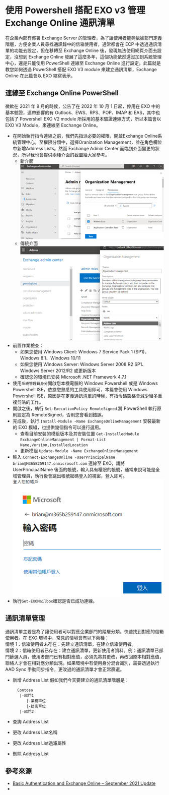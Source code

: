 # 使用 Powershell 搭配 EXO v3 管理 Exchange Online 通訊清單

在企業內部有佈署 Exchange Server 的管理者，為了讓使用者能夠依據部門定義階層，方便企業人員尋找通訊錄中的信箱使用者，通常都會在 ECP 中透過通訊清單的功能去設定，但在移轉至 Exchange Online 後，發現無法使用網頁介面去設定，沒想到 Exchange Online 發展了這麼多年，這個功能依然還沒加到系統管理中心，還是只能使用 PowerShell 連線至 Exchange Online 進行設定。此篇就是教您如何透過 PowerShell 搭配 EXO V3 module 來建立通訊清單，Exchange Online 在此篇會以 EXO 縮寫表示。<br>

## 連線至 Exchange Online PowerShell

微軟在 2021 年 9 月的時候，公告了在 2022 年 10 月 1 日起，停用在 EXO 中的基本驗證，連帶影響的有 Outlook、EWS、RPS、POP、IMAP 和 EAS，其中也包括了 Powershell EXO V2 module 所採用的基本驗證連線方式，所以本篇會以 EXO V3 Module，來連線至 Exchange Online。<br>

- 在開始執行指令連線之前，我們先指派必要的權限，開啟Exchange Online系統管理中心，至權限分類中，選擇Oranization Management，並在角色欄位中新增Address Lists。然而 Exchange Admin Center 面臨到介面變更的狀況，所以我也會提供兩種介面的截圖給大家參考。<br>
  - 新介面<br>
    ![Github](images/permissioin-new.png)<br>
  - 傳統介面<br>
    ![Github](images/permissioin-old.png)<br>
- 前置作業檢查：<br>
  - 如果您使用 Windows Client: Windows 7 Service Pack 1 (SP1)、Windows 8.1、Windows 10/11<br>
  - 如果您使用 Windows Server: Windows Server 2008 R2 SP1、Windows Server 2012/R2 或更新版本<br>
  - 確認您的環境已安裝 Microsoft .NET Framework 4.7.1<br>
- 使用`系統管理員身分`開啟您本機電腦的 Windows Powershell 或是 Windows Powershell ISE，依據您熟悉的工具使用即可，本篇會使用 Windows Powershell ISE，原因是在定義通訊清單的時候，有指令碼窗格會減少蠻多重複剪貼的工作。<br>
- 開啟之後，執行 `Set-ExecutionPolicy RemoteSigned` 將 PowerShell 執行原則設定為 RemoteSigned，否則您會看到錯誤。<br>
- 完成後，執行 `Install-Module -Name ExchangeOnlineManagement` 安裝最新的 EXO 模組，也提供幾個指令可以進行選用。<br>
  - 查看目前安裝的模組版本及其安裝位置 `Get-InstalledModule ExchangeOnlineManagement | Format-List Name,Version,InstalledLocation`<br>
  - 更新模組 `Update-Module -Name ExchangeOnlineManagement`<br>
- 輸入 `Connect-ExchangeOnline -UserPrincipalName brian@M365B259147.onmicrosoft.com` 連線至 EXO，請將 UserPrincipalName 後面的帳號，輸入具有權限的帳號，通常來說可能是全域管理員，執行後會跳出帳號密碼登入的視窗，登入即可。<br>
 ![Github](/images/login1.png)<br>
- 執行`Get-EXOMailbox`確認是否已成功連線。<br>

## 通訊清單管理

通訊清單主要是為了讓使用者可以對應企業部門的階層分類，快速找到對應的信箱使用者。在 EXO 環境中，常見的情境會有以下兩種：<br>
情境 1：信箱使用者未存在：先建立通訊清單，在建立信箱使用者。<br>
情境 2：信箱使用者已存在：建立通訊清單，更新使用者資料。例：通訊清單已部門篩選人員，使用者部門已有相對應值，必須先將其更改，再改回原本相對應值，聯絡人才會在相對應分類出現。如果環境中有使用身分混合識別，需要透過執行 AAD Sync 手動同步指令，更改過的通訊清單才會正常篩選。<br>

- 新增 Address List
  假如我們今天要建立的通訊清單階層是：<br>
  ```
    Contoso
     |-部門1
        |-業務單位
        |-技術單位
     |-部門2
  ```

- 查詢 Address List
- 更改 Address List名稱
- 更改 Address List過濾屬性
- 刪除 Address List

## 參考來源

- [Basic Authentication and Exchange Online – September 2021 Update](https://techcommunity.microsoft.com/t5/exchange-team-blog/basic-authentication-and-exchange-online-september-2021-update/ba-p/2772210)<br>
- 